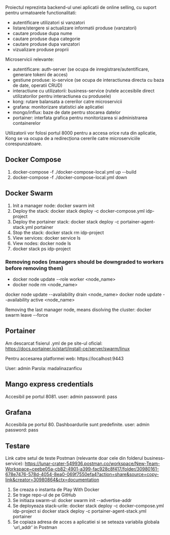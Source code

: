 Proiectul reprezinta backend-ul unei aplicatii de online selling, cu suport pentru urmatoarele functionalitati:
- autentificare utilizatori si vanzatori
- listare/stergere si actualizare informatii produse (vanzatori)
- cautare produse dupa nume
- cautare produse dupa categorie
- cautare produse dupa vanzatori
- vizualizare produse proprii

Microservicii relevante:
- autentificare: auth-server (se ocupa de inregistrare/autentificare, generare tokeni de acces)
- gestiune produse: io-service (se ocupa de interactiunea directa cu baza de date, operatii CRUD)
- interactiune cu utilizatorii: business-service (rutele accesibile direct utilizatorilor pentru interactiunea
  cu produsele)
- kong: rutare balansata a cererilor catre microservicii
- grafana: monitorizare statistici ale aplicatiei
- mongo/influx: baze de date pentru stocarea datelor
- portainer: interfata grafica pentru monitorizarea si administrarea containerelor

Utilizatorii vor folosi portul 8000 pentru a accesa orice ruta din aplicatie, Kong se va ocupa de a redirecționa
cererile catre microserviciile corespunzatoare.

## Docker Compose

1. docker-compose -f ./docker-compose-local.yml up --build
2. docker-compose -f ./docker-compose-local.yml down

## Docker Swarm

1. Init a manager node: docker swarm init
2. Deploy the stack: docker stack deploy -c docker-compose.yml idp-project
3. Deploy the portainer stack: docker stack deploy -c portainer-agent-stack.yml portainer
4. Stop the stack: docker stack rm idp-project
5. View services: docker service ls
6. View nodes: docker node ls
7. docker stack ps idp-project

### Removing nodes (managers should be downgraded to workers before removing them)

- docker node update --role worker <node_name>
- docker node rm <node_name>

docker node update --availability drain <node_name>
docker node update --availability active <node_name>

Removing the last manager node, means disolving the cluster: docker swarm leave --force

## Portainer

Am descarcat fisierul .yml de pe site-ul oficial:
https://docs.portainer.io/start/install-ce/server/swarm/linux

Pentru accesarea platformei web: https://localhost:9443

User: admin
Parola: madalinazanficu

## Mango express credentials

Accesibil pe portul 8081.
user: admin
password: pass

## Grafana

Accesibila pe portul 80. Dashboardurile sunt predefinite.
user: admin
password: pass

## Testare

Link catre setul de teste Postman (relevante doar cele din folderul business-service): https://lunar-crater-549936.postman.co/workspace/New-Team-Workspace~ceebe05a-cb82-4901-a399-fac928c8f417/folder/30980161-678e7476-578d-4054-8ea0-069f7550efa4?action=share&source=copy-link&creator=30980864&ctx=documentation

1. Se creaza o instanta de Play With Docker
2. Se trage repo-ul de pe GitHub
3. Se initiaza swarm-ul: docker swarm init --advertise-addr <IP>
4. Se deployeaza stack-urile: docker stack deploy -c docker-compose.yml idp-project si docker stack deploy -c portainer-agent-stack.yml portainer
5. Se copiaza adresa de acces a aplicatiei si se seteaza variabila globala 'url_addr' in Postman